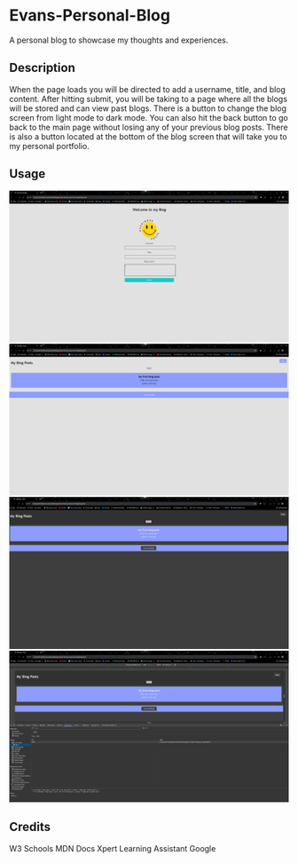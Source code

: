 # Evans-Personal-Blog
A personal blog to showcase my thoughts and experiences.

## Description

When the page loads you will be directed to add a username, title, and blog content.
After hitting submit, you will be taking to a page where all the blogs will be stored and can view past blogs. There is a button to change the blog screen from light mode to dark mode. You can also hit the back button to go back to the main page without losing any of your previous blog posts. There is also a button located at the bottom of the blog screen that will take you to my personal portfolio.

## Usage
![Main page](.//assets/images/Blogpost%201.png)
![blog page](.//assets/images/Blogpost%202.png)
![Dark mode](.//assets/images/Blogpost%203.png)
![local storage](.//assets/images/Blogpost%204.png)

## Credits
W3 Schools
MDN Docs
Xpert Learning Assistant
Google
